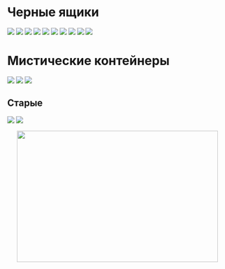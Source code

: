 # Черные ящики 
<img src="https://github.com/nirtothunder/blitz_server_content/blob/main/server_vars/content/images/containers/lesta/blackbox_1.png"/>
<img src="https://github.com/nirtothunder/blitz_server_content/blob/main/server_vars/content/images/containers/lesta/blackbox_2.png"/>
<img src="https://github.com/nirtothunder/blitz_server_content/blob/main/server_vars/content/images/containers/lesta/blackbox_3.png"/>
<img src="https://github.com/nirtothunder/blitz_server_content/blob/main/server_vars/content/images/containers/lesta/blackbox_4.png"/>
<img src="https://github.com/nirtothunder/blitz_server_content/blob/main/server_vars/content/images/containers/lesta/blackbox_5.png"/>
<img src="https://github.com/nirtothunder/blitz_server_content/blob/main/server_vars/content/images/containers/lesta/blackbox_6.png"/>
<img src="https://github.com/nirtothunder/blitz_server_content/blob/main/server_vars/content/images/containers/lesta/blackbox_7.png"/>
<img src="https://github.com/nirtothunder/blitz_server_content/blob/main/server_vars/content/images/containers/lesta/blackbox_8.png"/>
<img src="https://github.com/nirtothunder/blitz_server_content/blob/main/server_vars/content/images/containers/lesta/blackbox_9.png"/>
<img src="https://github.com/nirtothunder/blitz_server_content/blob/main/server_vars/content/images/containers/lesta/blackbox_10.png"/>

# Мистические контейнеры

<img src="https://github.com/nirtothunder/blitz_server_content/blob/main/server_vars/content/images/containers/lesta/mystical_1.png"/>
<img src="https://github.com/nirtothunder/blitz_server_content/blob/main/server_vars/content/images/containers/lesta/mystical_2.png"/>
<img src="https://github.com/nirtothunder/blitz_server_content/blob/main/server_vars/content/images/containers/lesta/mystical_3.png"/>

## Старые

<img src="https://github.com/nirtothunder/blitz_server_content/blob/main/server_vars/content/images/containers/lesta/old_mystical_1.png"/>
<img src="https://github.com/nirtothunder/blitz_server_content/blob/main/server_vars/content/images/containers/lesta/old_mystical_2.png"/>
<p align="center">  
  <img width="460" height="300" src="https://github.com/nirtothunder/blitz_server_content/blob/main/server_vars/content/images/containers/lesta/old_mystical_3.png">  
</p>  
